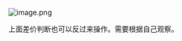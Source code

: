 ![image.png](https://gitee.com/hxc8/images9/raw/master/img/202412010859525.png)

上面差价判断也可以反过来操作。需要根据自己观察。